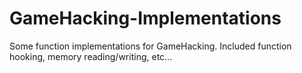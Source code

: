 # GameHacking-Implementations  
Some function implementations for GameHacking. Included function hooking, memory reading/writing, etc...

